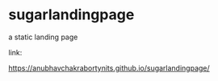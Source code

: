 # sugarlandingpage
a static landing page

link:

https://anubhavchakrabortynits.github.io/sugarlandingpage/
